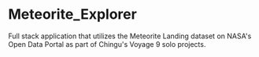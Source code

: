 # Meteorite_Explorer
Full stack application that utilizes the Meteorite Landing dataset on NASA's Open Data Portal as part of Chingu's Voyage 9 solo projects.
